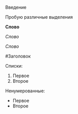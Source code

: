 Введение

Пробую различные выделения

**Слово**

*Слово*

_Слово_

#Заголовок

Списки:  

1. Первое
2. Второе

Ненумерованные:

* Первое
* Второе



